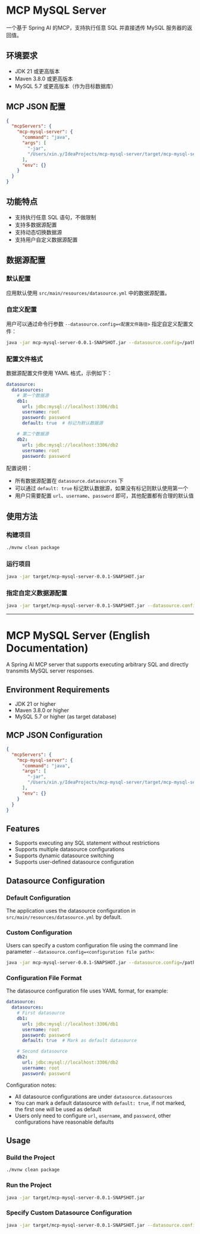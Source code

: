 # MCP MySQL Server

一个基于 Spring AI 的MCP，支持执行任意 SQL 并直接透传 MySQL 服务器的返回值。

## 环境要求

- JDK 21 或更高版本
- Maven 3.8.0 或更高版本
- MySQL 5.7 或更高版本（作为目标数据库）

## MCP JSON 配置

```json
{
  "mcpServers": {
    "mcp-mysql-server": {
      "command": "java",
      "args": [
        "-jar",
        "/Users/xin.y/IdeaProjects/mcp-mysql-server/target/mcp-mysql-server-0.0.1-SNAPSHOT.jar"
      ],
      "env": {}
    }
  }
}
```

## 功能特点

- 支持执行任意 SQL 语句，不做限制
- 支持多数据源配置
- 支持动态切换数据源
- 支持用户自定义数据源配置

## 数据源配置

### 默认配置

应用默认使用 `src/main/resources/datasource.yml` 中的数据源配置。

### 自定义配置

用户可以通过命令行参数 `--datasource.config=<配置文件路径>` 指定自定义配置文件：

```bash
java -jar mcp-mysql-server-0.0.1-SNAPSHOT.jar --datasource.config=/path/to/your-datasource.yml
```

### 配置文件格式

数据源配置文件使用 YAML 格式，示例如下：

```yaml
datasource:
  datasources:
    # 第一个数据源
    db1:
      url: jdbc:mysql://localhost:3306/db1
      username: root
      password: password
      default: true  # 标记为默认数据源

    # 第二个数据源
    db2:
      url: jdbc:mysql://localhost:3306/db2
      username: root
      password: password
```

配置说明：

- 所有数据源配置在 `datasource.datasources` 下
- 可以通过 `default: true` 标记默认数据源，如果没有标记则默认使用第一个
- 用户只需要配置 `url`、`username`、`password` 即可，其他配置都有合理的默认值

## 使用方法

### 构建项目

```bash
./mvnw clean package
```

### 运行项目

```bash
java -jar target/mcp-mysql-server-0.0.1-SNAPSHOT.jar
```

### 指定自定义数据源配置

```bash
java -jar target/mcp-mysql-server-0.0.1-SNAPSHOT.jar --datasource.config=/path/to/your-datasource.yml
```

---

# MCP MySQL Server (English Documentation)

A Spring AI MCP server that supports executing arbitrary SQL and directly transmits MySQL server responses.

## Environment Requirements

- JDK 21 or higher
- Maven 3.8.0 or higher
- MySQL 5.7 or higher (as target database)

## MCP JSON Configuration

```json
{
  "mcpServers": {
    "mcp-mysql-server": {
      "command": "java",
      "args": [
        "-jar",
        "/Users/xin.y/IdeaProjects/mcp-mysql-server/target/mcp-mysql-server-0.0.1-SNAPSHOT.jar"
      ],
      "env": {}
    }
  }
}
```

## Features

- Supports executing any SQL statement without restrictions
- Supports multiple datasource configurations
- Supports dynamic datasource switching
- Supports user-defined datasource configuration

## Datasource Configuration

### Default Configuration

The application uses the datasource configuration in `src/main/resources/datasource.yml` by default.

### Custom Configuration

Users can specify a custom configuration file using the command line parameter
`--datasource.config=<configuration file path>`:

```bash
java -jar mcp-mysql-server-0.0.1-SNAPSHOT.jar --datasource.config=/path/to/your-datasource.yml
```

### Configuration File Format

The datasource configuration file uses YAML format, for example:

```yaml
datasource:
  datasources:
    # First datasource
    db1:
      url: jdbc:mysql://localhost:3306/db1
      username: root
      password: password
      default: true  # Mark as default datasource

    # Second datasource
    db2:
      url: jdbc:mysql://localhost:3306/db2
      username: root
      password: password
```

Configuration notes:

- All datasource configurations are under `datasource.datasources`
- You can mark a default datasource with `default: true`, if not marked, the first one will be used as default
- Users only need to configure `url`, `username`, and `password`, other configurations have reasonable defaults

## Usage

### Build the Project

```bash
./mvnw clean package
```

### Run the Project

```bash
java -jar target/mcp-mysql-server-0.0.1-SNAPSHOT.jar
```

### Specify Custom Datasource Configuration

```bash
java -jar target/mcp-mysql-server-0.0.1-SNAPSHOT.jar --datasource.config=/path/to/your-datasource.yml
```
